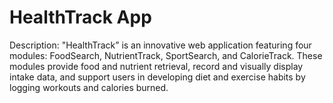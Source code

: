 # HealthTrack App
Description:
  "HealthTrack” is an innovative web application featuring four modules: FoodSearch, NutrientTrack,
SportSearch, and CalorieTrack. These modules provide food and nutrient retrieval, record and visually display
intake data, and support users in developing diet and exercise habits by logging workouts and calories burned.
